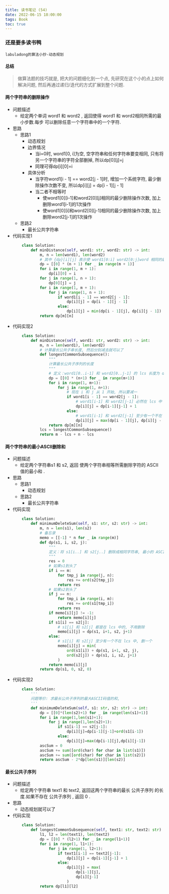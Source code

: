 ```yaml
---
title: 读书笔记 (54)
date: 2022-06-15 18:00:00
tags: Book
toc: true
---
```


### 还是要多读书鸭
    labuladong的算法小抄-动态规划

<!-- more -->

#### 总结
> 做算法题的技巧就是, 把大的问题细化到一个点, 先研究在这个小的点上如何解决问题, 然后再通过递归/迭代的方式扩展到整个问题.

#### 两个字符串的删除操作
- 问题描述
    * 给定两个单词 word1 和 word2 , 返回使得 word1 和  word2相同所需的最小步数.每步 可以删除任意一个字符串中的一个字符.
- 思路
    * 思路1
        * 动态规划
        * 边界情况
            * 当i=0时, word1[0, i]为空, 空字符串和任何字符串要变相同, 只有将另一个字符串的字符全部删掉, 所以dp[0][j]=j
            * 同理可得dp[i][0]=i
        * 具体分析
            * 当字符word1[i - 1] == word2[j - 1]时, 增加一个系统字符, 最少删除操作次数不变, 所以dp[i][j] = dp[i - 1][j - 1]
            * 当二者不相等时
                * 使word1[0][i-1]和word2[0][j]相同的最少删除操作次数, 加上删除word1[i-1]的1次操作
                * 使word1[0][i]和word2[0][j-1]相同的最少删除操作次数, 加上删除word2[j-1]的1次操作
    * 思路2
        * 最长公共字符串
- 代码实现1
    ```python
        class Solution:
            def minDistance(self, word1: str, word2: str) -> int:
                m, n = len(word1), len(word2)
                # 其中 {dp}[i][j] 表示使 word1[0:i] word2[0:j]word 相同的最少删除操作次数
                dp = [[0] * (n + 1) for _ in range(m + 1)]
                for i in range(1, m + 1):
                    dp[i][0] = i
                for j in range(1, n + 1):
                    dp[0][j] = j
                for i in range(1, m + 1):
                    for j in range(1, n + 1):
                        if word1[i - 1] == word2[j - 1]:
                            dp[i][j] = dp[i - 1][j - 1]
                        else:
                            dp[i][j] = min(dp[i - 1][j], dp[i][j - 1]) + 1
                return dp[m][n]
    ```
- 代码实现2
    ```python
        class Solution:
            def minDistance(self, word1: str, word2: str) -> int:
                m, n = len(word1), len(word2)
                # 计算最长公共子串长度, 然后分别减去就可以了
                def longestCommonSubsequence():
                    """
                    计算最长公共子序列的长度
                    """
                    # 定义：word1[0..i-1] 和 word2[0..j-1] 的 lcs 长度为 dp[i][j]
                    dp = [[0] * (n+1) for _ in range(m+1)]
                    for i in range(1, m+1):
                        for j in range(1, n+1):
                            # 现在 i 和 j 从 1 开始, 所以要减一
                            if word1[i - 1] == word2[j - 1]:
                                # word1[i-1] 和 word2[j-1] 必然在 lcs 中
                                dp[i][j] = dp[i-1][j-1] + 1
                            else:
                                # word1[i-1] 和 word2[j-1] 至少有一个不在 lcs 中
                                dp[i][j] = max(dp[i - 1][j], dp[i][j - 1])
                    return dp[m][n]
                lcs = longestCommonSubsequence()
                return m - lcs + n - lcs
    ```



#### 两个字符串的最小ASCII删除和
- 问题描述
    * 给定两个字符串s1 和 s2, 返回 使两个字符串相等所需删除字符的 ASCII 值的最小和 .
- 思路
    * 思路1
        * 动态规划
    * 思路2
        * 最长公共字符串
- 代码实现
    ```python
        class Solution:
            def minimumDeleteSum(self, s1: str, s2: str) -> int:
                m, n = len(s1), len(s2)
                # 备忘录
                memo = [[-1] * n for _ in range(m)]
                def dp(s1, i, s2, j):
                    """
                    定义：将 s1[i..] 和 s2[j..] 删除成相同字符串, 最小的 ASCII 码之和为 dp(s1, i, s2, j).
                    """
                    res = 0
                    # 如果s1到头了
                    if i == m:
                        for tmp_j in range(j, n):
                            res += ord(s2[tmp_j]) 
                        return res
                    # 如果s2到头了
                    if j == n:
                        for tmp_i in range(i, m):
                            res += ord(s1[tmp_i])
                        return res
                    if memo[i][j] != -1:
                        return memo[i][j]
                    if s1[i] == s2[j]:
                        # s1[i] 和 s2[j] 都是在 lcs 中的, 不用删除
                        memo[i][j] = dp(s1, i+1, s2, j+1)
                    else:
                        # s1[i] 和 s2[j] 至少有一个不在 lcs 中, 删一个
                        memo[i][j] = min(
                            ord(s1[i]) + dp(s1, i+1, s2, j),
                            ord(s2[j]) + dp(s1, i, s2, j+1)
                        )
                    return memo[i][j]
                return dp(s1, 0, s2, 0)
    ```
- 代码实现2
    ```python
        class Solution:
            '''
            问题等价: 求最长公共子序列的最大ASCII码值的和, 
            '''
            def minimumDeleteSum(self, s1: str, s2: str) -> int:
                dp = [[0]*(len(s2)+1) for _ in range(len(s1)+1)]
                for i in range(1,len(s1)+1):
                    for j in range(1,len(s2)+1):
                        if s1[i-1] == s2[j-1]:
                            dp[i][j]=dp[i-1][j-1]+ord(s1[i-1])
                        else:
                            dp[i][j]=max(dp[i-1][j],dp[i][j-1])
                ascSum = 0
                ascSum += sum([ord(char) for char in list(s1)])
                ascSum += sum([ord(char) for char in list(s2)])
                return ascSum - 2*dp[len(s1)][len(s2)]
    ```

#### 最长公共子序列
- 问题描述
    * 给定两个字符串 text1 和 text2, 返回这两个字符串的最长 公共子序列 的长度.如果不存在 公共子序列 , 返回 0 .
- 思路
    * 动态规划就可以了
- 代码实现
    ```python
        class Solution:
            def longestCommonSubsequence(self, text1: str, text2: str) -> int:
                l1, l2 = len(text1), len(text2)
                dp = [[0] * (l2+1) for _ in range(l1+1)]
                for i in range(1, l1+1):
                    for j in range(1, l2+1):
                        if text1[i-1] == text2[j-1]:
                            dp[i][j] = dp[i-1][j-1] + 1
                        else:
                            dp[i][j] = max(
                                dp[i-1][j],
                                dp[i][j-1]
                            )
                return dp[l1][l2]
    ```




